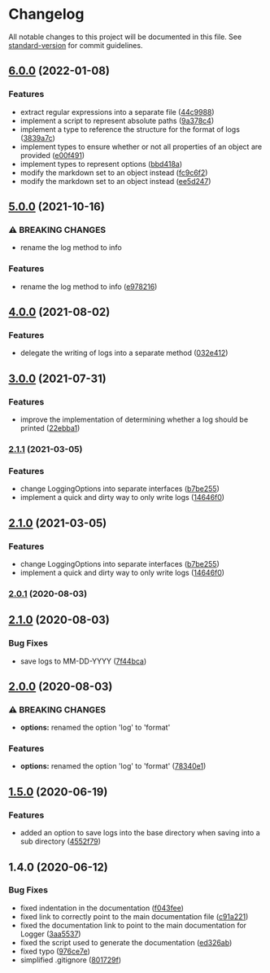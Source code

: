 # Changelog

All notable changes to this project will be documented in this file. See [standard-version](https://github.com/conventional-changelog/standard-version) for commit guidelines.

## [6.0.0](https://github.com/norviah/logger/compare/v5.0.0...v6.0.0) (2022-01-08)


### Features

* extract regular expressions into a separate file ([44c9988](https://github.com/norviah/logger/commit/44c9988f1f5811f1208888a8dcf7d492d0b79cef))
* implement a script to represent absolute paths ([9a378c4](https://github.com/norviah/logger/commit/9a378c4313c3f4d286e7ee6143c8701728b1fa03))
* implement a type to reference the structure for the format of logs ([3839a7c](https://github.com/norviah/logger/commit/3839a7c3270755602971b773601ae86c130c38cb))
* implement types to ensure whether or not all properties of an object are provided ([e00f491](https://github.com/norviah/logger/commit/e00f491baeb6abb524c8be3d9cfdba6e9ad443ed))
* implement types to represent options ([bbd418a](https://github.com/norviah/logger/commit/bbd418af4bf48ec82612851c2f686cf0128bcb78))
* modify the markdown set to an object instead ([fc9c6f2](https://github.com/norviah/logger/commit/fc9c6f29790eac5e117105150bf4a3c8342c5ffb))
* modify the markdown set to an object instead ([ee5d247](https://github.com/norviah/logger/commit/ee5d2473e90389fc0217b37b5e259916b44d9517))

## [5.0.0](https://github.com/norviah/logger/compare/v4.0.0...v5.0.0) (2021-10-16)


### ⚠ BREAKING CHANGES

* rename the log method to info

### Features

* rename the log method to info ([e978216](https://github.com/norviah/logger/commit/e9782165b8cd08700d846dd795c6f76005e40524))

## [4.0.0](https://github.com/norviah/logger/compare/v3.0.0...v4.0.0) (2021-08-02)


### Features

* delegate the writing of logs into a separate method ([032e412](https://github.com/norviah/logger/commit/032e4120e31a3fdc8c732fca7f98b4a697040840))

## [3.0.0](https://github.com/norviah/logger/compare/v2.1.1...v3.0.0) (2021-07-31)


### Features

* improve the implementation of determining whether a log should be printed ([22ebba1](https://github.com/norviah/logger/commit/22ebba11c7610df18d1f7fa1e6e1dab337679a35))

### [2.1.1](https://github.com/norviah/logger/compare/v2.0.1...v2.1.1) (2021-03-05)


### Features

* change LoggingOptions into separate interfaces ([b7be255](https://github.com/norviah/logger/commit/b7be25582245fe19042db05e8a6e3bb804480de8))
* implement a quick and dirty way to only write logs ([14646f0](https://github.com/norviah/logger/commit/14646f002bc5cb207842a28d4ff57ef458530622))

## [2.1.0](https://github.com/norviah/logger/compare/v2.0.1...v2.1.0) (2021-03-05)


### Features

* change LoggingOptions into separate interfaces ([b7be255](https://github.com/norviah/logger/commit/b7be25582245fe19042db05e8a6e3bb804480de8))
* implement a quick and dirty way to only write logs ([14646f0](https://github.com/norviah/logger/commit/14646f002bc5cb207842a28d4ff57ef458530622))

### [2.0.1](https://github.com/norviah/logger/compare/v2.1.0...v2.0.1) (2020-08-03)

## [2.1.0](https://github.com/norviah/logger/compare/v2.0.0...v2.1.0) (2020-08-03)


### Bug Fixes

* save logs to MM-DD-YYYY ([7f44bca](https://github.com/norviah/logger/commit/7f44bca48358f39fd0507617cc66dd358b3c4d71))

## [2.0.0](https://github.com/norviah/logger/compare/v1.5.0...v2.0.0) (2020-08-03)


### ⚠ BREAKING CHANGES

* **options:** renamed the option 'log' to 'format'

### Features

* **options:** renamed the option 'log' to 'format' ([78340e1](https://github.com/norviah/logger/commit/78340e1b8bf4b13fff2419f81d8c4718d6a3db4e))

## [1.5.0](https://github.com/norviah/logger/compare/v1.4.0...v1.5.0) (2020-06-19)


### Features

* added an option to save logs into the base directory when saving into a sub directory ([4552f79](https://github.com/norviah/logger/commit/4552f798e5add82285347ee3aeb37ff909a9837e))

## 1.4.0 (2020-06-12)


### Bug Fixes

* fixed indentation in the documentation ([f043fee](https://github.com/norviah/logger/commit/f043fee6354d01ad8e30d1b13a7eb5b13fe5aa68))
* fixed link to correctly point to the main documentation file ([c91a221](https://github.com/norviah/logger/commit/c91a221ec8b06eebf00b54dc6205e6e0db5c37d0))
* fixed the documentation link to point to the main documentation for Logger ([3aa5537](https://github.com/norviah/logger/commit/3aa55379f7292f5118f8b97d11218be80def45d7))
* fixed the script used to generate the documentation ([ed326ab](https://github.com/norviah/logger/commit/ed326ab26f5b70751203070839403a2020366b21))
* fixed typo ([976ce7e](https://github.com/norviah/logger/commit/976ce7e4f857fbfa578fdfb70a557722fe008414))
* simplified .gitignore ([801729f](https://github.com/norviah/logger/commit/801729fd6736d6721bee184cbc25806873703828))
